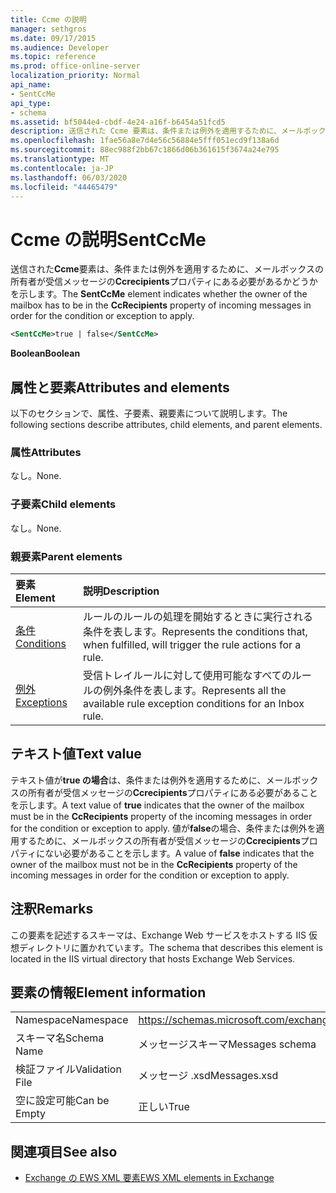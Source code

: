 ```yaml
---
title: Ccme の説明
manager: sethgros
ms.date: 09/17/2015
ms.audience: Developer
ms.topic: reference
ms.prod: office-online-server
localization_priority: Normal
api_name:
- SentCcMe
api_type:
- schema
ms.assetid: bf5044e4-cbdf-4e24-a16f-b6454a51fcd5
description: 送信された Ccme 要素は、条件または例外を適用するために、メールボックスの所有者が受信メッセージの CcRecipients プロパティにある必要があるかどうかを示します。
ms.openlocfilehash: 1fae56a8e7d4e56c56884e5fff051ecd9f138a6d
ms.sourcegitcommit: 88ec988f2bb67c1866d06b361615f3674a24e795
ms.translationtype: MT
ms.contentlocale: ja-JP
ms.lasthandoff: 06/03/2020
ms.locfileid: "44465479"
---
```

# <a name="sentccme"></a><span data-ttu-id="831e7-103">Ccme の説明</span><span class="sxs-lookup"><span data-stu-id="831e7-103">SentCcMe</span></span>

<span data-ttu-id="831e7-104">送信された**Ccme**要素は、条件または例外を適用するために、メールボックスの所有者が受信メッセージの**Ccrecipients**プロパティにある必要があるかどうかを示します。</span><span class="sxs-lookup"><span data-stu-id="831e7-104">The **SentCcMe** element indicates whether the owner of the mailbox has to be in the **CcRecipients** property of incoming messages in order for the condition or exception to apply.</span></span> 
  
```XML
<SentCcMe>true | false</SentCcMe>
```

 <span data-ttu-id="831e7-105">**Boolean**</span><span class="sxs-lookup"><span data-stu-id="831e7-105">**Boolean**</span></span>
## <a name="attributes-and-elements"></a><span data-ttu-id="831e7-106">属性と要素</span><span class="sxs-lookup"><span data-stu-id="831e7-106">Attributes and elements</span></span>

<span data-ttu-id="831e7-107">以下のセクションで、属性、子要素、親要素について説明します。</span><span class="sxs-lookup"><span data-stu-id="831e7-107">The following sections describe attributes, child elements, and parent elements.</span></span>
  
### <a name="attributes"></a><span data-ttu-id="831e7-108">属性</span><span class="sxs-lookup"><span data-stu-id="831e7-108">Attributes</span></span>

<span data-ttu-id="831e7-109">なし。</span><span class="sxs-lookup"><span data-stu-id="831e7-109">None.</span></span>
  
### <a name="child-elements"></a><span data-ttu-id="831e7-110">子要素</span><span class="sxs-lookup"><span data-stu-id="831e7-110">Child elements</span></span>

<span data-ttu-id="831e7-111">なし。</span><span class="sxs-lookup"><span data-stu-id="831e7-111">None.</span></span>
  
### <a name="parent-elements"></a><span data-ttu-id="831e7-112">親要素</span><span class="sxs-lookup"><span data-stu-id="831e7-112">Parent elements</span></span>

|<span data-ttu-id="831e7-113">**要素**</span><span class="sxs-lookup"><span data-stu-id="831e7-113">**Element**</span></span>|<span data-ttu-id="831e7-114">**説明**</span><span class="sxs-lookup"><span data-stu-id="831e7-114">**Description**</span></span>|
|:-----|:-----|
|[<span data-ttu-id="831e7-115">条件</span><span class="sxs-lookup"><span data-stu-id="831e7-115">Conditions</span></span>](conditions.md) <br/> |<span data-ttu-id="831e7-116">ルールのルールの処理を開始するときに実行される条件を表します。</span><span class="sxs-lookup"><span data-stu-id="831e7-116">Represents the conditions that, when fulfilled, will trigger the rule actions for a rule.</span></span>  <br/> |
|[<span data-ttu-id="831e7-117">例外</span><span class="sxs-lookup"><span data-stu-id="831e7-117">Exceptions</span></span>](exceptions.md) <br/> |<span data-ttu-id="831e7-118">受信トレイルールに対して使用可能なすべてのルールの例外条件を表します。</span><span class="sxs-lookup"><span data-stu-id="831e7-118">Represents all the available rule exception conditions for an Inbox rule.</span></span>  <br/> |
   
## <a name="text-value"></a><span data-ttu-id="831e7-119">テキスト値</span><span class="sxs-lookup"><span data-stu-id="831e7-119">Text value</span></span>

<span data-ttu-id="831e7-120">テキスト値が**true の場合**は、条件または例外を適用するために、メールボックスの所有者が受信メッセージの**Ccrecipients**プロパティにある必要があることを示します。</span><span class="sxs-lookup"><span data-stu-id="831e7-120">A text value of **true** indicates that the owner of the mailbox must be in the **CcRecipients** property of the incoming messages in order for the condition or exception to apply.</span></span> <span data-ttu-id="831e7-121">値が**false**の場合、条件または例外を適用するために、メールボックスの所有者が受信メッセージの**Ccrecipients**プロパティにない必要があることを示します。</span><span class="sxs-lookup"><span data-stu-id="831e7-121">A value of **false** indicates that the owner of the mailbox must not be in the **CcRecipients** property of the incoming messages in order for the condition or exception to apply.</span></span> 
  
## <a name="remarks"></a><span data-ttu-id="831e7-122">注釈</span><span class="sxs-lookup"><span data-stu-id="831e7-122">Remarks</span></span>

<span data-ttu-id="831e7-123">この要素を記述するスキーマは、Exchange Web サービスをホストする IIS 仮想ディレクトリに置かれています。</span><span class="sxs-lookup"><span data-stu-id="831e7-123">The schema that describes this element is located in the IIS virtual directory that hosts Exchange Web Services.</span></span>
  
## <a name="element-information"></a><span data-ttu-id="831e7-124">要素の情報</span><span class="sxs-lookup"><span data-stu-id="831e7-124">Element information</span></span>

|||
|:-----|:-----|
|<span data-ttu-id="831e7-125">Namespace</span><span class="sxs-lookup"><span data-stu-id="831e7-125">Namespace</span></span>  <br/> |https://schemas.microsoft.com/exchange/services/2006/messages  <br/> |
|<span data-ttu-id="831e7-126">スキーマ名</span><span class="sxs-lookup"><span data-stu-id="831e7-126">Schema Name</span></span>  <br/> |<span data-ttu-id="831e7-127">メッセージスキーマ</span><span class="sxs-lookup"><span data-stu-id="831e7-127">Messages schema</span></span>  <br/> |
|<span data-ttu-id="831e7-128">検証ファイル</span><span class="sxs-lookup"><span data-stu-id="831e7-128">Validation File</span></span>  <br/> |<span data-ttu-id="831e7-129">メッセージ .xsd</span><span class="sxs-lookup"><span data-stu-id="831e7-129">Messages.xsd</span></span>  <br/> |
|<span data-ttu-id="831e7-130">空に設定可能</span><span class="sxs-lookup"><span data-stu-id="831e7-130">Can be Empty</span></span>  <br/> |<span data-ttu-id="831e7-131">正しい</span><span class="sxs-lookup"><span data-stu-id="831e7-131">True</span></span>  <br/> |
   
## <a name="see-also"></a><span data-ttu-id="831e7-132">関連項目</span><span class="sxs-lookup"><span data-stu-id="831e7-132">See also</span></span>



- [<span data-ttu-id="831e7-133">Exchange の EWS XML 要素</span><span class="sxs-lookup"><span data-stu-id="831e7-133">EWS XML elements in Exchange</span></span>](ews-xml-elements-in-exchange.md)

